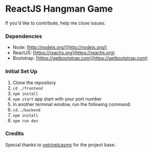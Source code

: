  # ReactJS Hangman Game 
 
 If you'd like to contribute, help me close issues.
  
 ### Dependencies

  - Node: [http://nodejs.org/](http://nodejs.org/)
  - ReactJS: [https://reactjs.org](https://reactjs.org)
  - Bootstrap: [https://getbootstrap.com](https://getbootstrap.com)
  

### Initial Set Up

1. Clone the repository
2. `cd ./frontend`
3. `npm install`
4. `npm start` app start with your port number
5. In another terminal window, run the following command:
6. `cd../backend`
7. `npm install`
8. `npm run dev` 


### Credits

Special thanks to [vetrivelcasmy](https://github.com/vetrivelcsamy/reactjs-hangman) for the project base. 
